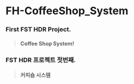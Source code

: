 # FH-CoffeeShop_System

### First FST HDR Project.
> #### Coffee Shop System!

### FST HDR 프로젝트 젓번째.
> #### 커피숍 시스템
